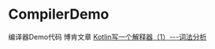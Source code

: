 # CompilerDemo
编译器Demo代码
博肯文章
[Kotlin写一个解释器（1）---词法分析 ](https://juejin.cn/post/6953068081946034190)
